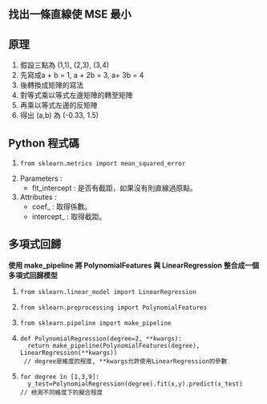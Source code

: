 ## 找出一條直線使 MSE 最小
## 原理
1. 假設三點為 (1,1), (2,3), (3,4)
2. 先寫成a + b = 1, a + 2b = 3, a+ 3b = 4
3. 後轉換成矩陣的寫法
4. 對等式乘以等式左邊矩陣的轉至矩陣
5. 再乘以等式左邊的反矩陣
6. 得出 (a,b) 為 (-0.33, 1.5)
## Python 程式碼
1.     from sklearn.metrics import mean_squared_error
2. Parameters :
   * fit_intercept : 是否有截距，如果沒有則直線過原點。
3. Attributes :
    * coef_ : 取得係數。
    * intercept_ : 取得截距。
## 多項式回歸
**使用 make_pipeline 將 PolynomialFeatures 與 LinearRegression 整合成一個多項式回歸模型**
1.     from sklearn.linear_model import LinearRegression
2.     from sklearn.preprocessing import PolynomialFeatures
3.     from sklearn.pipeline import make_pipeline
4.     def PolynomialRegression(degree=2, **kwargs):
         return make_pipeline(PolynomialFeatures(degree), LinearRegression(**kwargs))
        // degree是維度的程度, **kwargs允許使用LinearRegression的參數
5.     for degree in [1,3,9]:
         y_test=PolynomialRegression(degree).fit(x,y).predict(x_test)
       // 檢測不同維度下的擬合程度
